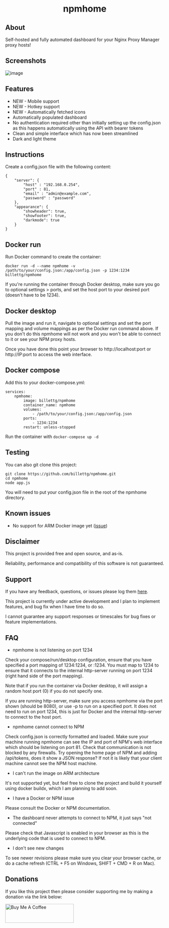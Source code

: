 # <p align=center>npmhome</p>

## About

Self-hosted and fully automated dashboard for your Nginx Proxy Manager proxy hosts!

## Screenshots

![image](https://github.com/billettg/npmhome/assets/3407237/849bb14f-4111-4ef4-bda3-519340ef658b)

## Features

- NEW - Mobile support
- NEW - Hotkey support
- NEW - Automatically fetched icons
- Automatically populated dashboard
- No authentication required other than initially setting up the config.json as this happens automatically using the API with bearer tokens
- Clean and simple interface which has now been streamlined
- Dark and light theme

## Instructions

Create a config.json file with the following content:

```
{
    "server": {
        "host" : "192.168.0.254",
        "port" : 81,
        "email" : "admin@example.com", 
        "password" : "password"
    },
    "appearance": {
        "showheader": true,
        "showfooter": true,
        "darkmode": true
    }
}
```

## Docker run

Run Docker command to create the container:

```docker run -d --name npmhome -v /path/to/your/config.json:/app/config.json -p 1234:1234 billettg/npmhome```

If you're running the container through Docker desktop, make sure you go to optional settings > ports, and set the host port to your desired port (doesn't have to be 1234).

## Docker desktop

Pull the image and run it, navigate to optional settings and set the port mapping and volume mappings as per the Docker run command above. If you don't do this npmhome will not work and you won't be able to connect to it or see your NPM proxy hosts.

Once you have done this point your browser to http://localhost:port or http://IP:port to access the web interface.

## Docker compose

Add this to your docker-compose.yml:

```
services:
    npmhome:
        image: billettg/npmhome
        container_name: npmhome
        volumes:
            - /path/to/your/config.json:/app/config.json
        ports:
            - 1234:1234
        restart: unless-stopped
```

Run the container with ```docker-compose up -d```

## Testing

You can also git clone this project:

```
git clone https://github.com/billettg/npmhome.git
cd npmhome
node app.js
```

You will need to put your config.json file in the root of the npmhome directory.

## Known issues

- No support for ARM Docker image yet ([issue](https://github.com/billettg/npmhome/issues/2))

## Disclaimer

This project is provided free and open source, and as-is.

Reliability, performance and compatibility of this software is not guaranteed.

## Support

If you have any feedback, questions, or issues please log them [here](https://github.com/billettg/npmhome/issues).

This project is currently under active development and I plan to implement features, and bug fix when I have time to do so.

I cannot guarantee any support responses or timescales for bug fixes or feature implementations.

## FAQ

- npmhome is not listening on port 1234

Check your compose/run/desktop configuration, ensure that you have specified a port mapping of 1234:1234, or <yourhostport>:1234. You must map to 1234 to ensure that it connects to the internal http-server running on port 1234 (right hand side of the port mapping).

Note that if you run the container via Docker desktop, it will assign a random host port (0) if you do not specify one.

If you are running http-server, make sure you access npmhome via the port shown (should be 8080), or use -p <yourport> to run on a specified port. It does not need to run on port 1234, this is just for Docker and the internal http-server to connect to the host port.

- npmhome cannot connect to NPM

Check config.json is correctly formatted and loaded. Make sure your machine running npmhome can see the IP and port of NPM's web interface which should be listening on port 81. Check that communication is not blocked by any firewalls. Try opening the home page of NPM and adding /api/tokens, does it show a JSON response? If not it is likely that your client machine cannot see the NPM host machine.

- I can't run the image on ARM architecture

It's not supported yet, but feel free to clone the project and build it yourself using docker buildx, which I am planning to add soon.

- I have a Docker or NPM issue

Please consult the Docker or NPM documentation.

- The dashboard never attempts to connect to NPM, it just says "not connected"

Please check that Javascript is enabled in your browser as this is the underlying code that is used to connect to NPM.

- I don't see new changes

To see newer revisions please make sure you clear your browser cache, or do a cache refresh (CTRL + F5 on Windows, SHIFT + CMD + R on Mac).

## Donations

If you like this project then please consider supporting me by making a donation via the link below:

<a href="https://www.buymeacoffee.com/billettg" target="_blank"><img src="https://cdn.buymeacoffee.com/buttons/v2/default-violet.png" alt="Buy Me A Coffee" style="height: 60px !important;width: 217px !important;" ></a>
